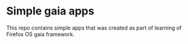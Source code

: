 Simple gaia apps
=================
This repo contains simple apps that was created as part of learning of Firefox OS gaia framework.

